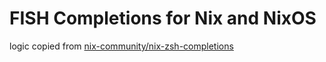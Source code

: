 FISH Completions for Nix and NixOS
=================================

logic copied from [nix-community/nix-zsh-completions](https://github.com/nix-community/nix-zsh-completions)
